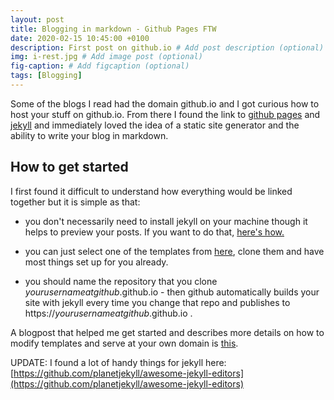 ```yaml
---
layout: post
title: Blogging in markdown - Github Pages FTW
date: 2020-02-15 10:45:00 +0100
description: First post on github.io # Add post description (optional)
img: i-rest.jpg # Add image post (optional)
fig-caption: # Add figcaption (optional)
tags: [Blogging]
---
```

Some of the blogs I read had the domain github.io and I got curious how to host your stuff on github.io. From there I found the link to [github pages](https://pages.github.com/) and [jekyll](https://jekyllrb.com/) and immediately loved the idea of a static site generator and the ability to write your blog in markdown.

## How to get started
I first found it difficult to understand how everything would be linked together but it is simple as that:

- you don't necessarily need to install jekyll on your machine though it helps to preview your posts. If you want to do that, [here's how.](https://jekyllrb.com/docs/)

- you can just select one of the templates from [here](https://jekyllthemes.io/github-pages-themes), clone them and have most things set up for you already.

- you should name the repository that you clone _yourusernameatgithub_.github.io - then github automatically builds your site with jekyll every time you change that repo and publishes to https://_yourusernameatgithub_.github.io .

A blogpost that helped me get started and describes more details on how to modify templates and serve at your own domain is [this](https://www.smashingmagazine.com/2014/08/build-blog-jekyll-github-pages/).

UPDATE: I found a lot of handy things for jekyll here:
[https://github.com/planetjekyll/awesome-jekyll-editors](https://github.com/planetjekyll/awesome-jekyll-editors)
